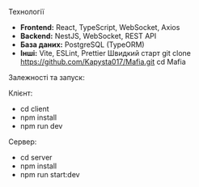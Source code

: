 
Технології
- **Frontend:** React, TypeScript, WebSocket, Axios
- **Backend:** NestJS, WebSocket, REST API
- **База даних:** PostgreSQL (TypeORM)
- **Інші:** Vite, ESLint, Prettier
Швидкий старт
git clone https://github.com/Kapysta017/Mafia.git
cd Mafia

Залежності та запуск:


Клієнт:
- cd client
- npm install
- npm run dev


Сервер:
- cd server
- npm install
- npm run start:dev
